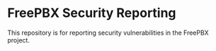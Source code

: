 # FreePBX Security Reporting

This repository is for reporting security vulnerabilities in the FreePBX project.
